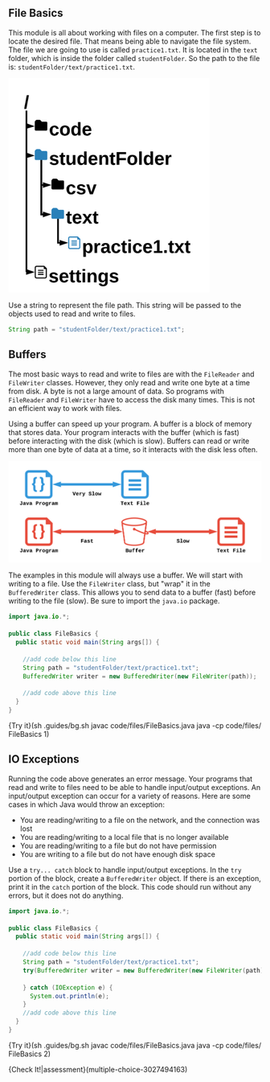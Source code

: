 ## File Basics

This module is all about working with files on a computer. The first step is to locate the desired file. That means being able to navigate the file system. The file we are going to use is called `practice1.txt`. It is located in the `text` folder, which is inside the folder called `studentFolder`.  So the path to the file is: `studentFolder/text/practice1.txt`.

![File Path](.guides/img/file-path.png)

Use a string to represent the file path. This string will be passed to the objects used to read and write to files. 

```java
String path = "studentFolder/text/practice1.txt";
```

## Buffers

The most basic ways to read and write to files are with the `FileReader` and `FileWriter` classes. However, they only read and write one byte at a time from disk. A byte is not a large amount of data. So programs with `FileReader` and `FileWriter` have to access the disk many times. This is not an efficient way to work with files.

Using a buffer can speed up your program. A buffer is a block of memory that stores data. Your program interacts with the buffer (which is fast) before interacting with the disk (which is slow). Buffers can read or write more than one byte of data at a time, so it interacts with the disk less often.

![Buffer](.guides/img/buffer.png)

The examples in this module will always use a buffer. We will start with writing to a file. Use the `FileWriter` class, but "wrap" it in the `BufferedWriter` class. This allows you to send data to a buffer (fast) before writing to the file (slow). Be sure to import the `java.io` package. 

```java
import java.io.*;

public class FileBasics {
  public static void main(String args[]) {
    
    //add code below this line
    String path = "studentFolder/text/practice1.txt";
    BufferedWriter writer = new BufferedWriter(new FileWriter(path));
    
    //add code above this line
  }
}
```

{Try it}(sh .guides/bg.sh javac code/files/FileBasics.java java -cp code/files/ FileBasics 1)

## IO Exceptions

Running the code above generates an error message. Your programs that read and write to files need to be able to handle input/output exceptions. An input/output exception can occur for a variety of reasons. Here are some cases in which Java would throw an exception:
  
  * You are reading/writing to a file on the network, and the connection was lost
  * You are reading/writing to a local file that is no longer available
  * You are reading/writing to a file but do not have permission
  * You are writing to a file but do not have enough disk space
  
Use a `try... catch` block to handle input/output exceptions. In the `try` portion of the block, create a `BufferedWriter` object. If there is an exception, print it in the `catch` portion of the block. This code should run without any errors, but it does not do anything.

```java
import java.io.*;

public class FileBasics {
  public static void main(String args[]) {
    
    //add code below this line
    String path = "studentFolder/text/practice1.txt";
    try(BufferedWriter writer = new BufferedWriter(new FileWriter(path))) {
      
    } catch (IOException e) {
      System.out.println(e);
    }
    //add code above this line
  }
}
```

{Try it}(sh .guides/bg.sh javac code/files/FileBasics.java java -cp code/files/ FileBasics 2)

{Check It!|assessment}(multiple-choice-3027494163)
